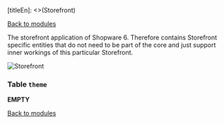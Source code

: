 [titleEn]: <>(Storefront)

[Back to modules](./../10-modules.md)

The storefront application of Shopware 6. Therefore contains Storefront specific entities that do not need to be part of the core and just support inner workings of this particular Storefront.

![Storefront](./dist/erd-shopware-storefront.png)


### Table `theme`

__EMPTY__


[Back to modules](./../10-modules.md)
